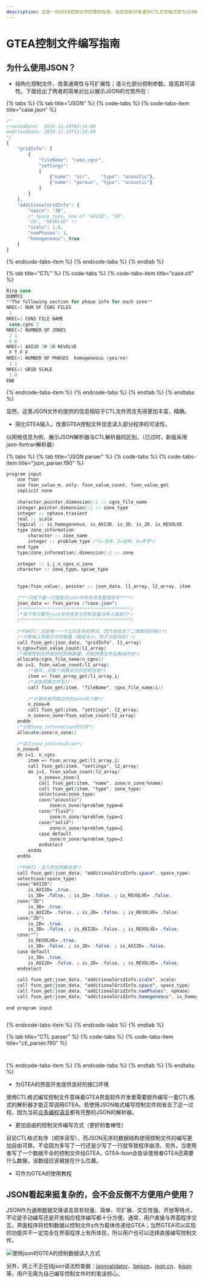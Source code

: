 ```yaml
---
description: 这是一份GTEA控制文件的重构指南，旨在协助开发者将CTL文件格式转为JSON文件格式。
---
```


# GTEA控制文件编写指南

## 为什么使用JSON？

* 结构化控制文件，改善通用性与可扩展性；语义化部分控制参数，提高其可读性。下面给出了两者的简单对比以展示JSON的优势所在：

{% tabs %}
{% tab title="JSON" %}
{% code-tabs %}
{% code-tabs-item title="case.json" %}
```javascript
/*
createdDate:  2018-12-24T03:24:00
modifiedDate: 2018-12-25T11:24:00
*/
{
    "gridInfo": [
        {
            "fileName": "case.cgns",
            "settings": 
            [
                {"name": "air",    "type": "acoustic"},
                {"name": "porous", "type": "acoustic"}
            ]
        }
    ],
    "additionalGridInfo": {
        "space": "3D",
        /* Space type, one of "AXI2D", "3D", 
        "2D", "REVOLVE" */
        "scale": 1.0,
        "numPhases": 1,
        "homogeneous": true
    } 
}

```
{% endcode-tabs-item %}
{% endcode-tabs %}
{% endtab %}

{% tab title="CTL" %}
{% code-tabs %}
{% code-tabs-item title="case.ctl" %}
```d
Ring case
DUMMY2
**The following section for phase info for each zone**
NREC=1 NUM OF CGNS FILES
 1
NREC=1 CGNS FILE NAME
 case.cgns 2
NREC=1 NUMBER OF ZONES
 2 1
 6 6
NREC=1 AXI2D 3D 2D REVOLVE
 F T F F
NREC=1 NUMBER OF PHASES  homogeneous (yes/no)
 1 1
NREC=1 GRID SCALE
 1.0
END
```
{% endcode-tabs-item %}
{% endcode-tabs %}
{% endtab %}
{% endtabs %}

显然，这里JSON文件的提供的信息相较于CTL文件而言先得更加丰富，精确。

* 简化GTEA输入，改善GTEA控制文件信息读入部分程序的可读性。

以网格信息为例，展示JSON解析器与CTL解析器的区别。（已过时，新版采用json-fortran解析器）

{% tabs %}
{% tab title="JSON parser" %}
{% code-tabs %}
{% code-tabs-item title="json\_parser.f90" %}
```css
program input
    use fson
    use fson_value_m, only: fson_value_count, fson_value_get
    implicit none
    
    character,pointer,dimension(:) :: cgns_file_name
    integer,pointer,dimension(:) :: zone_type
    integer :: nphase,trasient
    real :: scale
    logical :: is_homogeneous, is_AXI2D, is_3D, is_2D, is_REVOLVE
    type zone_information
        character :: zone_name
        integer :: problem_type /*1=流体，2=结构，6=声学*/
    end type
    type(zone_information),dimension(:) :: zone
    
    integer :: i,j,n_cgns,n_zone
    character :: zone_type，spcae_type
    
    
    type(fson_value), pointer :: json_data, l1_array, l2_array, item
    
    /***只用下面一行就能将json中所有信息整理完毕****/
    json_data => fson_parse ("case.json")
    /*****************************************/
    /*接下来只要将json文件信息与控制变量对号入座就行*/
    /*****************************************/
    
    /*PART1：这是唯一一个比较复杂的情况，因为涉及到了二维数组的输入*/
    /*计算输入网格文件的数量（数组大小，用于分配内存）*/ 
    call fson_get(json_data, "gridInfo", l1_array)
    n_cgns=fson_value_count(l1_array)
    /*根据控制文件提供的网格数量，分配网格文件名数组内存*/
    allocate(cgns_file_name(n_cgns))
    do i=1, fson_value_count(l1_array)
        /*循环，对每个网格文件的控制信息*/
        item => fson_array_get(l1_array,i)
        /*读取网格文件名*/
        call fson_get(item, "fileName", cgns_file_name(i))
        
        /*计算所有网格文件的zone的个数*/
        n_zone=0
        call fson_get(item, "settings", l2_array)
        n_zone=n_zone+fson_value_count(l2_array)
    enddo
    /*分配zone_information的内存*/
    allocate(zone(n_zone))
    
    /*读入zone_informnation*/
    n_zone=0
    do i=1, n_cgns
        item => fson_array_get(l1_array,i)
        call fson_get(item, "settings", l2_array)
        do j=1, fson_value_count(l2_array)
            n_zone=n_zone+1
            call fson_get(item, "name", zone(n_zone)%name)
            call fson_get(item, "type", zone_type)
            selectcase(zone_type)
            case("acoustic")
                zone(n_zone)%problem_type=6
            case("fluid")
                zone(n_zone)%problem_type=1
            case("solid")
                zone(n_zone)%problem_type=2
            case default
                zone(n_zone)%problem_type=1
            endselect
        enddo
    enddo
    
    /*PART2：读入附加网格信息*/
    call fson_get(json_data, "additionalGridInfo.space", space_type)
    selectcase(space_type)
    case("AXI2D")
        is_AXI2D= .true.
        is_3D= .false. ; is_2D= .false. ; is_REVOLVE= .false.
    case("3D")
        is_3D= .true.
        is_AXI2D= .false. ; is_2D= .false. ; is_REVOLVE= .false.
    case("2D")
        is_2D= .true.
        is_3D= .false. ; is_AXI2D= .false. ; is_REVOLVE= .false.
    case("")
        is_REVOLVE= .true.
        is_3D= .false. ; is_2D= .false. ; is_AXI2D= .false.
    case default
        is_3D= .true.
        is_AXI2D= .false. ; is_2D= .false. ; is_REVOLVE= .false.
    endselect
    
    call fson_get(json_data, "additionalGridInfo.scale", scale)
    call fson_get(json_data, "additionalGridInfo.space", space_type)
    call fson_get(json_data, "additionalGridInfo.numPhases", nphase)
    call fson_get(json_data, "additionalGridInfo.homogeneous", is_homogeneous)
    
end program input
    
```
{% endcode-tabs-item %}
{% endcode-tabs %}
{% endtab %}

{% tab title="CTL parser" %}
{% code-tabs %}
{% code-tabs-item title="ctl\_parser.f90" %}
```css



```
{% endcode-tabs-item %}
{% endcode-tabs %}
{% endtab %}
{% endtabs %}

* 为GTEA的界面开发提供良好的接口环境

使用CTL格式编写控制文件意味着GTEA界面软件开发者需要额外编写一套CTL格式的解析器才能正常调用GTEA。若使用JSON格式编写控制文件则省去了这一过程，因为当前[众多编程语言](https://www.json.org/)都有完整的JSON的解析器。

* 更加自由的控制文件编写方式（更好的鲁棒性）

目前CTL格式有序（顺序读写），而JSON无序的数据结构使得控制文件的编写更加自由可靠。不会因为多写了一行还是少写了一行就导致程序崩溃。另外，当使用者写了一个数据不全的控制文件给GTEA，GTEA-fson会告诉使用者GTEA还需要什么数据，该数组应该被放在什么位置。

* 可作为GTEA的使用教程

## JSON看起来挺复杂的，会不会反倒不方便用户使用？

JSON作为通用数据交换语言具有轻量、简单、可扩展、交互性强、开放等特点，不论是手动编写还是开发相应程序编写都十分方便。通常，用户直接与界面程序交互，界面程序将控制数据以控制文件z作为载体传递给GTEA；当然GTEA可以实现的功能并不一定完全在界面程序上有所体现，所以用户也可以选择直接编写控制文件。

![&#x4F7F;&#x7528;json&#x65F6;GTEA&#x7684;&#x63A7;&#x5236;&#x6570;&#x636E;&#x8BFB;&#x5165;&#x65B9;&#x5F0F;](.gitbook/assets/image%20%281%29.png)

另外，网上不乏在线json语法检查器：[jsonvalidator](https://codebeautify.org/jsonvalidator)、[bejson](https://www.bejson.com/)、[json.cn](https://www.json.cn/)、[kjson](http://www.kjson.com/)等，用户无需为自己编写控制文件时的笔误担心。

